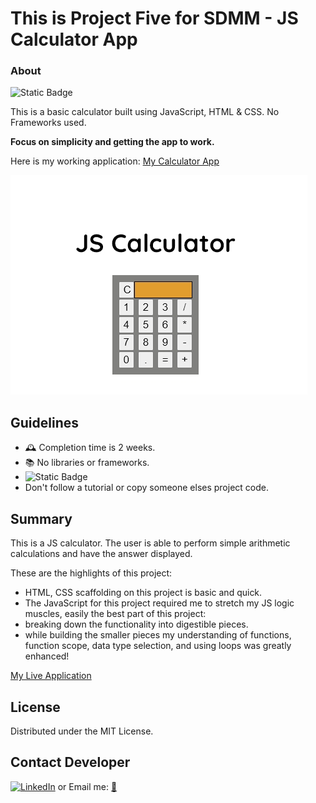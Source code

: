 # This is Project Five for SDMM - JS Calculator App

### About
![Static Badge](https://img.shields.io/badge/Create-have_fun-blue)

This is a basic calculator built using JavaScript, HTML & CSS.
No Frameworks used.

**Focus on simplicity and getting the app to work.**

Here is my working application:  [My Calculator App](https://erickarodom.github.io/JSCalculator/)

![App Screenshot](./images/calculator.jpg)


 ## Guidelines
 - 🕰 Completion time is 2 weeks.
 - 📚 No libraries or frameworks.
 - ![Static Badge](https://img.shields.io/badge/Trust_and_challenge-yourself-blue)
 -  Don't follow a tutorial or copy someone elses project code.


## Summary
This is a JS calculator. The user is able to perform simple arithmetic calculations and have the answer displayed.

These are the highlights of this project: 
- HTML, CSS scaffolding on this project is basic and quick.
- The JavaScript for this project required me to stretch my JS logic muscles, easily the best part of this project:
 - breaking down the functionality into digestible pieces.
 - while building the smaller pieces my understanding of functions, function scope, data type selection, and using loops was greatly enhanced!

[My Live Application](https://erickarodom.github.io/JSExpenseTrackerApp/)

## License
Distributed under the MIT License.

## Contact Developer
[![LinkedIn][linkedin-shield]][linkedin-url]   or  Email me: <a href="mailto:ericka.r.odom@gmail.com">📧</a>



[//]: # (Just testing writing comments?)


[linkedin-shield]: <https://img.shields.io/badge/-LinkedIn-black.svg?style=for-the-badge&logo=linkedin&colorB=555>
[linkedin-url]: https://linkedin.com/in/ericka-odom

  
   
 











